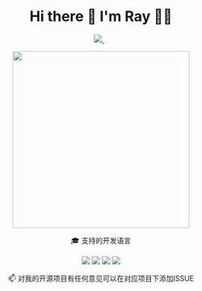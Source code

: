 
<h1 align='center'>
  Hi there 👋 I'm Ray 👨‍💻
</h1>

<p align='center'>
  
  <a href="mailto:ray-jin@outlook.com">
    <img src="https://img.shields.io/badge/OutLook-D14836?style=for-the-badge&logo=outlook&logoColor=white" />        
  </a>&nbsp;&nbsp;
  
</p>

<p align='center'>
  <a href="#"><img src="https://github-readme-stats.vercel.app/api?username=RayJinStudio&show_icons=true&count_private=true&theme=dark" width="350"></a>
</p>

<p align='center'>
  🎓 支持的开发语言<br/><br/>
  <img src="https://img.shields.io/badge/Python-3776AB?style=for-the-badge&logo=python&logoColor=white" />
  <img src="https://img.shields.io/badge/C-323330?style=for-the-badge&logo=c&logoColor=F7DF1E" />
  <img src="https://img.shields.io/badge/Java-00ADD8?style=for-the-badge&logo=java&logoColor=white" />
  <img src="https://img.shields.io/badge/PyTorch-EE4C2C?style=for-the-badge&logo=PyTorch&logoColor=white" />
</p>


<p align='center'>
  📫 对我的开源项目有任何意见可以在对应项目下添加ISSUE
</p>
